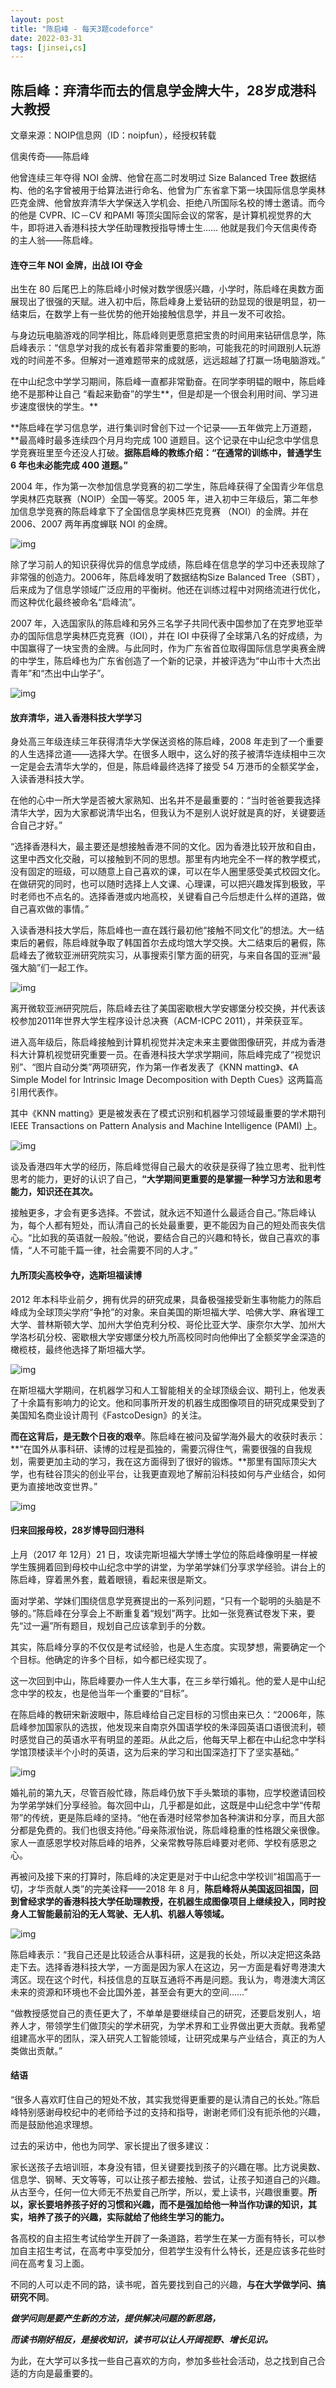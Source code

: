 ```yaml
---
layout: post
title: "陈启峰 - 每天3题codeforce"
date: 2022-03-31
tags: [jinsei,cs]
---
```


## 陈启峰：弃清华而去的信息学金牌大牛，28岁成港科大教授 

文章来源：NOIP信息网（ID：noipfun），经授权转载

信奥传奇——陈启峰

他曾连续三年夺得 NOI 金牌、他曾在高二时发明过 Size Balanced Tree 数据结构、他的名字曾被用于给算法进行命名、他曾为广东省拿下第一块国际信息学奥林匹克金牌、他曾放弃清华大学保送入学机会、拒绝八所国际名校的博士邀请。而今的他是 CVPR、IC－CV 和PAMI 等顶尖国际会议的常客，是计算机视觉界的大牛，即将进入香港科技大学任助理教授指导博士生…… 他就是我们今天信奥传奇的主人翁——陈启峰。

#### **连夺三年 NOI 金牌，出战 IOI 夺金**

出生在 80 后尾巴上的陈启峰小时候对数学很感兴趣，小学时，陈启峰在奥数方面展现出了很强的天赋。进入初中后，陈启峰身上爱钻研的劲显现的很是明显，初一结束后，在数学上有一些优势的他开始接触信息学，并且一发不可收拾。

与身边玩电脑游戏的同学相比，陈启峰则更愿意把宝贵的时间用来钻研信息学，陈启峰表示：“信息学对我的成长有着非常重要的影响，可能我花的时间跟别人玩游戏的时间差不多。但解对一道难题带来的成就感，远远超越了打赢一场电脑游戏。”

在中山纪念中学学习期间，陈启峰一直都非常勤奋。在同学李明韫的眼中，陈启峰绝不是那种让自己 “看起来勤奋”的学生**，但是却是一个很会利用时间、学习进步速度很快的学生。**

**陈启峰在学习信息学，进行集训时曾创下过一个记录——五年做完上万道题，**最高峰时最多连续四个月月均完成 100 道题目。这个记录在中山纪念中学信息学竞赛班里至今还没人打破。**据陈启峰的教练介绍：“在通常的训练中，普通学生 6 年也未必能完成 400 道题。”**

2004 年，作为第一次参加信息学竞赛的初二学生，陈启峰获得了全国青少年信息学奥林匹克联赛（NOIP）全国一等奖。2005 年，进入初中三年级后，第二年参加信息学竞赛的陈启峰拿下了全国信息学奥林匹克竞赛 （NOI）的金牌。并在 2006、2007 两年再度蝉联 NOI 的金牌。

![img](https://raw.githubusercontent.com/haohua-li/photo-asset-repo/main/imgs/13a8b70b0b244e479a50e55c54f2e7b1.jpeg) 

除了学习前人的知识获得优异的信息学成绩，陈启峰在信息学的学习中还表现除了非常强的创造力。2006年，陈启峰发明了数据结构Size Balanced Tree（SBT），后来成为了信息学领域广泛应用的平衡树。他还在训练过程中对网络流进行优化，而这种优化最终被命名“启峰流”。

2007 年，入选国家队的陈启峰和另外三名学子共同代表中国参加了在克罗地亚举办的国际信息学奥林匹克竞赛（IOI），并在 IOI 中获得了全球第八名的好成绩，为中国赢得了一块宝贵的金牌。与此同时，作为广东省首位取得国际信息学奥赛金牌的中学生，陈启峰也为广东省创造了一个新的记录，并被评选为“中山市十大杰出青年”和“杰出中山学子”。 

![img](https://raw.githubusercontent.com/haohua-li/photo-asset-repo/main/imgs/2762dd4041b945dbb47f9d89d1e451e7.jpeg) 

#### **放弃清华，进入香港科技大学学习**

身处高三年级连续三年获得清华大学保送资格的陈启峰，2008 年走到了一个重要的人生选择岔道——选择大学。在很多人眼中，这么好的孩子被清华连续相中三次一定是会去清华大学的，但是，陈启峰最终选择了接受 54 万港币的全额奖学金，入读香港科技大学。

在他的心中一所大学是否被大家熟知、出名并不是最重要的：“当时爸爸要我选择清华大学，因为大家都说清华出名，但我认为不是别人说好就是真的好，关键要适合自己才好。”

“选择香港科大，最主要还是想接触香港不同的文化。因为香港比较开放和自由，这里中西文化交融，可以接触到不同的思想。那里有内地完全不一样的教学模式，没有固定的班级，可以随意上自己喜欢的课，可以在华人圈里感受美式校园文化。在做研究的同时，也可以随时选择上人文课、心理课，可以把兴趣发挥到极致，平时老师也不点名的。选择香港或内地高校，关键看自己今后想走什么样的道路，做自己喜欢做的事情。”

入读香港科技大学后，陈启峰也一直在践行最初他“接触不同文化”的想法。大一结束后的暑假，陈启峰就争取了韩国首尔去成均馆大学交换。大二结束后的暑假，陈启峰去了微软亚洲研究院实习，从事搜索引擎方面的研究，与来自各国的亚洲“最强大脑”们一起工作。

![img](https://raw.githubusercontent.com/haohua-li/photo-asset-repo/main/imgs/9ff107c4d72f46d4a5e59b5ed8190d7b.jpeg) 

离开微软亚洲研究院后，陈启峰去往了美国密歇根大学安娜堡分校交换，并代表该校参加2011年世界大学生程序设计总决赛（ACM-ICPC 2011），并荣获亚军。

进入高年级后，陈启峰接触到计算机视觉并决定未来主要做图像研究，并成为香港科大计算机视觉研究重要一员。在香港科技大学求学期间，陈启峰完成了“视觉识别”、“图片自动分类”两项研究，作为第一作者发表了《KNN matting》、《A Simple Model for Intrinsic Image Decomposition with Depth Cues》这两篇高引用代表作。

其中《KNN matting》更是被发表在了模式识别和机器学习领域最重要的学术期刊 IEEE Transactions on Pattern Analysis and Machine Intelligence (PAMI) 上。

![img](https://raw.githubusercontent.com/haohua-li/photo-asset-repo/main/imgs/db71d0ea637547579e90a4fe489bd244.jpeg) 

谈及香港四年大学的经历，陈启峰觉得自己最大的收获是获得了独立思考、批判性思考的能力，更好的认识了自己，**“大学期间更重要的是掌握一种学习方法和思考能力，知识还在其次。**

接触更多，才会有更多选择。不尝试，就永远不知道什么最适合自己。”陈启峰认为，每个人都有短处，而认清自己的长处最重要，更不能因为自己的短处而丧失信心。“比如我的英语就一般般。”他说，要结合自己的兴趣和特长，做自己喜欢的事情，“人不可能千篇一律，社会需要不同的人才。”

#### **九所顶尖高校争夺，选斯坦福读博**

2012 年本科毕业前夕，拥有优异的研究成果，具备极强接受新生事物能力的陈启峰成为全球顶尖学府“争抢”的对象。来自美国的斯坦福大学、哈佛大学、麻省理工大学、普林斯顿大学、加州大学伯克利分校、哥伦比亚大学、康奈尔大学、加州大学洛杉矶分校、密歇根大学安娜堡分校九所高校同时向他伸出了全额奖学金深造的橄榄枝，最终他选择了斯坦福大学。

![img](https://raw.githubusercontent.com/haohua-li/photo-asset-repo/main/imgs/aaf2b1488cd343539a94e327d984ef47.jpeg) 

在斯坦福大学期间，在机器学习和人工智能相关的全球顶级会议、期刊上，他发表了十余篇有影响力的论文。他和同事所开发的机器生成图像项目的研究成果受到了美国知名商业设计周刊《FastcoDesign》的关注。

**而在这背后，是无数个日夜的艰辛**。陈启峰在被问及留学海外最大的收获时表示：**“在国外从事科研、读博的过程是孤独的，需要沉得住气，需要很强的自我规划，需要更加主动的学习，我在这方面得到了很好的锻炼。**那里有国际顶尖大学，也有硅谷顶尖的创业平台，让我更直观地了解前沿科技如何与产业结合，如何更为直接地改变世界。”

![img](https://raw.githubusercontent.com/haohua-li/photo-asset-repo/main/imgs/3c08181ffe694fa7a8acdb31d62eb5c9.jpeg) 

#### **归来回报母校，28岁博导回归港科**

上月（2017 年 12月）21 日，攻读完斯坦福大学博士学位的陈启峰像明星一样被学生簇拥着回到母校中山纪念中学的讲堂，为学弟学妹们分享求学经验。讲台上的陈启峰，穿着黑外套，戴着眼镜，看起来很是斯文。

面对学弟、学妹们围绕信息学竞赛提出的一系列问题，“只有一个聪明的头脑是不够的。”陈启峰在分享会上不断重复着“规划”两字。比如一张竞赛试卷发下来，要先“过一遍”所有题目，规划自己应该拿到手的分数。

其实，陈启峰分享的不仅仅是考试经验，也是人生态度。实现梦想，需要确定一个个目标。他确定的许多个目标，如今都已经实现了。

这一次回到中山，陈启峰要办一件人生大事，在三乡举行婚礼。他的爱人是中山纪念中学的校友，也是他当年一个重要的“目标”。

在陈启峰的教研宋新波眼中，陈启峰给自己定目标的习惯由来已久：“2006年，陈启峰参加国家队的选拔，他发现来自南京外国语学校的朱泽园英语口语很流利，顿时感觉自己的英语水平有明显的差距。从此之后，他每天早上都在中山纪念中学科学馆顶楼读半个小时的英语，这为后来的学习和出国深造打下了坚实基础。”

![img](https://raw.githubusercontent.com/haohua-li/photo-asset-repo/main/imgs/35ba1f160987469d98439d6f825378d2.jpeg)

婚礼前的第九天，尽管百般忙碌，陈启峰仍放下手头繁琐的事物，应学校邀请回校为学弟学妹们分享经验。每次回中山，几乎都是如此，这既是中山纪念中学“传帮带”的传统，更是陈启峰的坚持。“他在香港时经常参加各种演讲和分享，而且大部分都是免费的。我们也很支持他。”母亲陈淑怡说，陈启峰稳重的性格跟父亲很像。家人一直感恩学校对陈启峰的培养，父亲常教导陈启峰要对老师、学校有感恩之心。

再被问及接下来的打算时，陈启峰的决定更是对于中山纪念中学校训“祖国高于一切，才华贡献人类”的完美诠释——2018 年 8 月，**陈启峰将从美国返回祖国，回到曾经求学的香港科技大学任助理教授，在机器生成图像项目上继续投入，同时投身人工智能最前沿的无人驾驶、无人机、机器人等领域。**

![img](https://raw.githubusercontent.com/haohua-li/photo-asset-repo/main/imgs/c18b78da2b884dcd8151c46b44adb5fc.jpeg) 

陈启峰表示：“我自己还是比较适合从事科研，这是我的长处，所以决定把这条路走下去。选择香港科技大学，一方面是因为家人在这边，另一方面是看好粤港澳大湾区。现在这个时代，科技信息的互联互通将不再是问题。我认为，粤港澳大湾区未来的资源和环境也不会比国外差，甚至会有更大的空间……”

“做教授感觉自己的责任更大了，不单单是要继续自己的研究，还要启发别人，培养人才，带领学生们做顶尖的学术研究，为学术界和工业界做出更大贡献。我希望组建高水平的团队，深入研究人工智能领域，让研究成果与产业结合，真正的为人类做出贡献。”

#### **结语**

“很多人喜欢盯住自己的短处不放，其实我觉得更重要的是认清自己的长处。”陈启峰特别感谢母校纪中的老师给予过的支持和指导，谢谢老师们没有扼杀他的兴趣，而是鼓励他追求理想。

过去的采访中，他也为同学、家长提出了很多建议：

家长送孩子去培训班，本身没有错，但关键要找到孩子的兴趣在哪。比方说奥数、信息学、钢琴、天文等等，可以让孩子都去接触、尝试，让孩子知道自己的兴趣。从古至今，任何一位大师无不热爱自己所学，所以，爱上读书，兴趣很重要。**所以，家长要培养孩子好的习惯和兴趣，而不是强加给他一种当作功课的知识，其实，培养了孩子的兴趣，实际就给了他终生学习的能力。**

各高校的自主招生考试给学生开辟了一条道路，若学生在某一方面有特长，可以参加自主招生考试，在高考中享受加分，但若学生没有什么特长，还是应该多花些时间在高考复习上面。

不同的人可以走不同的路，读书呢，首先要找到自己的兴趣，**与在大学做学问、搞研究不同**。

***做学问则是要产生新的方法，提供解决问题的新思路，***

***而读书刚好相反，是接收知识，读书可以让人开阔视野、增长见识。***

为此，在大学可以多找一些自己喜欢的方向，参加多些社会活动，总之找到自己合适的方向是最重要的。
